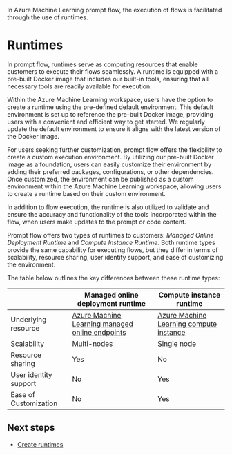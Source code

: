 In Azure Machine Learning prompt flow, the execution of flows is facilitated through the use of runtimes.

# Runtimes

In prompt flow, runtimes serve as computing resources that enable customers to execute their flows seamlessly. A runtime is equipped with a pre-built Docker image that includes our built-in tools, ensuring that all necessary tools are readily available for execution.

Within the Azure Machine Learning workspace, users have the option to create a runtime using the pre-defined default environment. This default environment is set up to reference the pre-built Docker image, providing users with a convenient and efficient way to get started. We regularly update the default environment to ensure it aligns with the latest version of the Docker image.

For users seeking further customization, prompt flow offers the flexibility to create a custom execution environment. By utilizing our pre-built Docker image as a foundation, users can easily customize their environment by adding their preferred packages, configurations, or other dependencies. Once customized, the environment can be published as a custom environment within the Azure Machine Learning workspace, allowing users to create a runtime based on their custom environment.

In addition to flow execution, the runtime is also utilized to validate and ensure the accuracy and functionality of the tools incorporated within the flow, when users make updates to the prompt or code content.

Prompt flow offers two types of runtimes to customers: *Managed Online Deployment Runtime* and *Compute Instance Runtime*. Both runtime types provide the same capability for executing flows, but they differ in terms of scalability, resource sharing, user identity support, and ease of customizing the environment.

The table below outlines the key differences between these runtime types:

|                       | Managed online deployment runtime                            | Compute instance runtime                                     |
| --------------------- | ------------------------------------------------------------ | ------------------------------------------------------------ |
| Underlying resource   | [Azure Machine Learning managed online endpoints](https://learn.microsoft.com/en-us/azure/machine-learning/concept-endpoints-online) | [Azure Machine Learning compute instance](https://learn.microsoft.com/en-us/azure/machine-learning/concept-compute-instance) |
| Scalability           | Multi-nodes                                                  | Single node                                                  |
| Resource sharing      | Yes                                                          | No                                                           |
| User identity support | No                                                           | Yes                                                          |
| Ease of Customization | No                                                           | Yes                                                          |



## Next steps

- [Create runtimes](../how-to-guides/how-to-create-manage-runtime.md)

